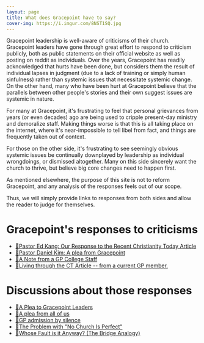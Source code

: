 ```yaml
---
layout: page
title: What does Gracepoint have to say?
cover-img: https://i.imgur.com/8NST1SQ.jpg
---
```


Gracepoint leadership is well-aware of criticisms of their church. Gracepoint leaders have gone through great effort to respond to criticism publicly, both as public statements on their official website as well as posting on reddit as individuals. Over the years, Gracepoint has readily acknowledged that hurts have been done, but considers them the result of individual lapses in judgment (due to a lack of training or simply human sinfulness) rather than systemic issues that necessitate systemic change. On the other hand, many who have been hurt at Gracepoint believe that the parallels between other people's stories and their own suggest issues are systemic in nature. 

For many at Gracepoint, it's frustrating to feel that personal grievances from years (or even decades) ago are being used to cripple present-day ministry and demoralize staff. Making things worse is that this is all taking place on the internet, where it's near-impossible to tell libel from fact, and things are frequently taken out of context.

For those on the other side, it's frustrating to see seemingly obvious systemic issues be continually downplayed by leadership as individual wrongdoings, or dismissed altogether. Many on this side sincerely want the church to thrive, but believe big core changes need to happen first.

As mentioned elsewhere, the purpose of this site is not to reform Gracepoint, and any analysis of the responses feels out of our scope.

Thus, we will simply provide links to responses from both sides and allow the reader to judge for themselves.

# Gracepoint's responses to criticisms
- [🔗Pastor Ed Kang: Our Response to the Recent Christianity Today Article](https://www.reddit.com/r/GracepointChurch/comments/xlgb9g/ed_kangs_response/)
- [🔗Pastor Daniel Kim: A plea from Gracepoint](https://www.reddit.com/r/GracepointChurch/comments/syzdcr/a_plea_from_gracepoint/)
- [🔗A Note from a GP College Staff](https://www.reddit.com/r/GracepointChurch/comments/xmax3m/a_note_from_a_gp_college_staff/)
- [🔗Living through the CT Article -- from a current GP member.](https://www.reddit.com/r/GracepointChurch/comments/y9ixnk/living_through_the_ct_article_from_a_current_gp/)

# Discussions about those responses
- [🔗A Plea to Gracepoint Leaders](https://www.reddit.com/r/GracepointChurch/comments/xq2o3x/a_plea_to_gracepoint_leaders/)
- [🔗A plea from all of us](https://www.reddit.com/r/GracepointChurch/comments/t1ugde/a_plea_from_all_of_us/)
- [🔗GP admission by silence](https://www.reddit.com/r/GracepointChurch/comments/xpmvgf/gp_admission_by_silen)
- [🔗The Problem with "No Church Is Perfect"](https://www.reddit.com/r/GracepointChurch/comments/tyier2/the_problem_with_no_church_is_perfect/)
- [🔗Whose Fault is it Anyway? (The Bridge Analogy)](https://www.reddit.com/r/GracepointChurch/comments/y6jyuu/whose_fault_is_it_anyway_the_bridge_analogy/)